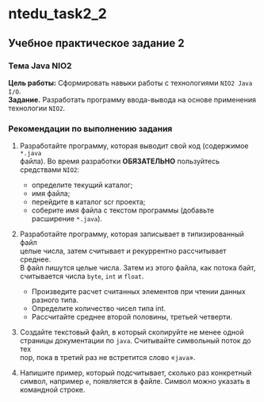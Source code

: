 # ntedu_task2_2
## Учебное практическое задание 2
### Тема Java NIO2
**Цель работы:** Сформировать навыки работы с технологиями `NIO2 Java I/O`.  
**Задание.** Разработать программу ввода-вывода на основе применения
технологии `NIO2`.
  
### Рекомендации по выполнению задания  
1. Разработайте программу, которая выводит свой код (содержимое `*.java`  
файла). Во время разработки **ОБЯЗАТЕЛЬНО** пользуйтесь средствами
`NIO2`:  
    - определите текущий каталог;  
    - имя файла;  
    - перейдите в каталог scr проекта;  
    - соберите имя файла с текстом программы (добавьте расширение
    `*.java`).    
  
2. Разработайте программу, которая записывает в типизированный файл  
целые числа, затем считывает и рекуррентно рассчитывает среднее.  
В файл пишутся целые числа. Затем из этого файла, как потока байт,  
считывается числа `byte`, `int` и `float`.  
    - Произведите расчет считанных элементов при чтении данных
    разного типа.  
    - Определите количество чисел типа int.  
    - Рассчитайте среднее второй половины, третьей четверти.    
  
3. Создайте текстовый файл, в который скопируйте не менее одной  
страницы документации по `java`. Считывайте символьный поток до тех  
пор, пока в третий раз не встретится слово «`java`».    
  
4. Напишите пример, который подсчитывает, сколько раз конкретный
символ, например `e`, появляется в файле. Символ можно указать в
командной строке.
